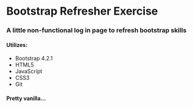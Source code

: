 # Bootstrap Refresher Exercise
### A little non-functional log in page to refresh bootstrap skills

#### Utilizes:
* Bootstrap 4.2.1
* HTML5
* JavaScript
* CSS3
* Git
#### Pretty vanilla...